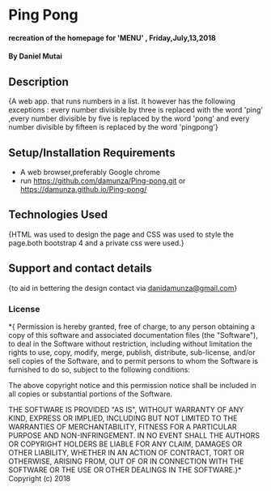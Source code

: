 # Ping Pong
#### recreation of the homepage for 'MENU' , Friday,July,13,2018
#### By Daniel Mutai
## Description
{A web app. that runs numbers in a list. It however has the following exceptions : every number divisible by three is replaced with the word 'ping' ,every number divisible by five is replaced by the word 'pong' and every number divisible by fifteen is replaced by the word 'pingpong'}
## Setup/Installation Requirements
* A web browser,preferably Google chrome
* run https://github.com/damunza/Ping-pong.git or https://damunza.github.io/Ping-pong/

## Technologies Used
{HTML was used to design the page and CSS was used to style the page.both bootstrap 4 and a private css were used.}
## Support and contact details
{to aid in bettering the design contact via danidamunza@gmail.com}
### License
*{
Permission is hereby granted, free of charge, to any person obtaining a copy
of this software and associated documentation files (the "Software"), to deal
in the Software without restriction, including without limitation the rights
to use, copy, modify, merge, publish, distribute, sub-license, and/or sell
copies of the Software, and to permit persons to whom the Software is
furnished to do so, subject to the following conditions:

The above copyright notice and this permission notice shall be included in all
copies or substantial portions of the Software.

THE SOFTWARE IS PROVIDED "AS IS", WITHOUT WARRANTY OF ANY KIND, EXPRESS OR
IMPLIED, INCLUDING BUT NOT LIMITED TO THE WARRANTIES OF MERCHANTABILITY,
FITNESS FOR A PARTICULAR PURPOSE AND NON-INFRINGEMENT. IN NO EVENT SHALL THE
AUTHORS OR COPYRIGHT HOLDERS BE LIABLE FOR ANY CLAIM, DAMAGES OR OTHER
LIABILITY, WHETHER IN AN ACTION OF CONTRACT, TORT OR OTHERWISE, ARISING FROM,
OUT OF OR IN CONNECTION WITH THE SOFTWARE OR THE USE OR OTHER DEALINGS IN THE
SOFTWARE.}*
Copyright (c) 2018
